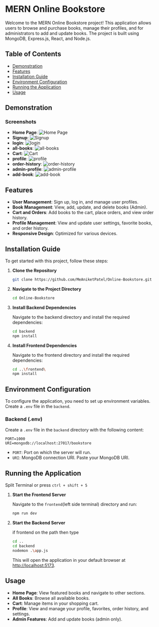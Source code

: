 # MERN Online Bookstore

Welcome to the MERN Online Bookstore project! This application allows users to browse and purchase books, manage their profiles, and for administrators to add and update books. The project is built using MongoDB, Express.js, React, and Node.js.

## Table of Contents

- [Demonstration](#demonstration)
- [Features](#features)
- [Installation Guide](#installation-guide)
- [Environment Configuration](#environment-configuration)
- [Running the Application](#running-the-application)
- [Usage](#usage)

## Demonstration

### Screenshots


- **Home Page**: ![Home Page](docs/screenshots/home.png)
- **Signup**: ![Signup](docs/screenshots/signup.png)
- **login**: ![login](docs/screenshots/login.png)
- **all-books**: ![all-books](docs/screenshots/all-books.png)
- **Cart**: ![Cart](docs/screenshots/cart.png)
- **profile**: ![profile](docs/screenshots/profile.png)
- **order-history**: ![order-history](docs/screenshots/order-history.png)
- **admin-profile**: ![admin-profile](docs/screenshots/admin-profile.png)
- **add-book**: ![add-book](docs/screenshots/add-book.png)


## Features

- **User Management**: Sign up, log in, and manage user profiles.
- **Book Management**: View, add, update, and delete books (Admin).
- **Cart and Orders**: Add books to the cart, place orders, and view order history.
- **Profile Management**: View and update user settings, favorite books, and order history.
- **Responsive Design**: Optimized for various devices.

## Installation Guide

To get started with this project, follow these steps:

1. **Clone the Repository**

    ```bash
    git clone https://github.com/MeAniketPatel/Online-Bookstore.git
    ```

2. **Navigate to the Project Directory**

    ```bash
    cd Online-Bookstore
    ```

3. **Install Backend Dependencies**

    Navigate to the backend directory and install the required dependencies:

    ```bash
    cd backend
    npm install
    ```

4. **Install Frontend Dependencies**

    Navigate to the frontend directory and install the required dependencies:

    ```bash
    cd ..\frontend\
    npm install
    ```

## Environment Configuration

To configure the application, you need to set up environment variables. Create a `.env` file in the `backend`.

### Backend (.env)

Create a `.env` file in the `backend` directory with the following content:

```env
PORT=1000
URI=mongodb://localhost:27017/bookstore
```

- `PORT`: Port on which the server will run.
- `URI`: MongoDB connection URI. Paste your MongoDB URI.


## Running the Application

Split Terminal or press `ctrl + shift + 5`


1. **Start the Frontend Server**

    Navigate to the `frontend`(left side terminal) directory and run:

    ```bash
    npm run dev
    ```

2. **Start the Backend Server**

    if frontend on the path then type 
    ```bash
    cd ..
    cd backend
    nodemon .\app.js
    ```
    This will open the application in your default browser at [http://localhost:5173](http://localhost:5173).

## Usage

- **Home Page**: View featured books and navigate to other sections.
- **All Books**: Browse all available books.
- **Cart**: Manage items in your shopping cart.
- **Profile**: View and manage your profile, favorites, order history, and settings.
- **Admin Features**: Add and update books (admin only).
